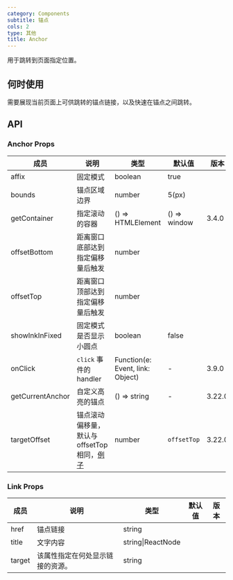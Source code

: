 ```yaml
---
category: Components
subtitle: 锚点
cols: 2
type: 其他
title: Anchor
---
```


用于跳转到页面指定位置。

## 何时使用

需要展现当前页面上可供跳转的锚点链接，以及快速在锚点之间跳转。

## API

### Anchor Props

| 成员 | 说明 | 类型 | 默认值 | 版本 |
| --- | --- | --- | --- | --- |
| affix | 固定模式 | boolean | true |  |
| bounds | 锚点区域边界 | number | 5(px) |  |
| getContainer | 指定滚动的容器 | () => HTMLElement | () => window | 3.4.0 |
| offsetBottom | 距离窗口底部达到指定偏移量后触发 | number |  |  |
| offsetTop | 距离窗口顶部达到指定偏移量后触发 | number |  |  |
| showInkInFixed | 固定模式是否显示小圆点 | boolean | false |  |
| onClick | `click` 事件的 handler | Function(e: Event, link: Object) | - | 3.9.0 |
| getCurrentAnchor | 自定义高亮的锚点 | () => string | - | 3.22.0 |
| targetOffset | 锚点滚动偏移量，默认与 offsetTop 相同，[例子](#components-anchor-demo-targetOffset) | number | `offsetTop` | 3.22.0 |

### Link Props

| 成员   | 说明                             | 类型              | 默认值 | 版本 |
| ------ | -------------------------------- | ----------------- | ------ | ---- |
| href   | 锚点链接                         | string            |        |      |
| title  | 文字内容                         | string\|ReactNode |        |      |
| target | 该属性指定在何处显示链接的资源。 | string            |        |      |
